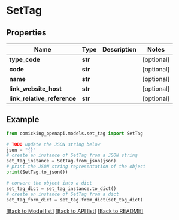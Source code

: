 # SetTag


## Properties

Name | Type | Description | Notes
------------ | ------------- | ------------- | -------------
**type_code** | **str** |  | [optional] 
**code** | **str** |  | [optional] 
**name** | **str** |  | [optional] 
**link_website_host** | **str** |  | [optional] 
**link_relative_reference** | **str** |  | [optional] 

## Example

```python
from comicking_openapi.models.set_tag import SetTag

# TODO update the JSON string below
json = "{}"
# create an instance of SetTag from a JSON string
set_tag_instance = SetTag.from_json(json)
# print the JSON string representation of the object
print(SetTag.to_json())

# convert the object into a dict
set_tag_dict = set_tag_instance.to_dict()
# create an instance of SetTag from a dict
set_tag_form_dict = set_tag.from_dict(set_tag_dict)
```
[[Back to Model list]](../README.md#documentation-for-models) [[Back to API list]](../README.md#documentation-for-api-endpoints) [[Back to README]](../README.md)


